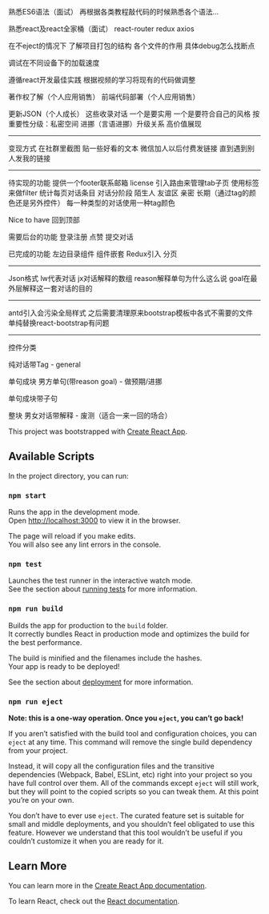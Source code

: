 熟悉ES6语法（面试）
再根据各类教程敲代码的时候熟悉各个语法...

熟悉react及react全家桶（面试）
react-router redux axios

在不eject的情况下
了解项目打包的结构
各个文件的作用
具体debug怎么找断点

调试在不同设备下的加载速度

遵循react开发最佳实践
根据视频的学习将现有的代码做调整

著作权了解（个人应用销售）
前端代码部署（个人应用销售）

更新JSON（个人成长）
这些收录对话
一个是要实用
一个是要符合自己的风格
按重要性分级：私密空间 进挪（言语进挪）升级关系 高价值展现  

-----------------
变现方式
在社群里截图 贴一些好看的文本
微信加人以后付费发链接
直到遇到别人发我的链接

-----------------
待实现的功能
提供一个footer联系邮箱 license
引入路由来管理tab子页
使用标签来做filter
统计每页对话条目
对话分阶段 陌生人 友谊区 亲密 长期（通过tag的颜色还是另外控件）
每一种类型的对话使用一种tag颜色

Nice to have
回到顶部

需要后台的功能
登录注册
点赞
提交对话

已完成的功能
左边目录组件
组件嵌套
Redux引入
分页

-----------------
Json格式
lw代表对话
jx对话解释的数组
reason解释单句为什么这么说
goal在最外层解释这一套对话的目的

-----------------

antd引入会污染全局样式
之后需要清理原来bootstrap模板中各式不需要的文件
单纯替换react-bootstrap有问题

-----------------
控件分类

纯对话带Tag - general

单句成块
男方单句(带reason goal) - 做预期/进挪

单句成块带子句

整块
男女对话带解释 - 废测（适合一来一回的场合）

This project was bootstrapped with [Create React App](https://github.com/facebook/create-react-app).

## Available Scripts

In the project directory, you can run:

### `npm start`

Runs the app in the development mode.<br>
Open [http://localhost:3000](http://localhost:3000) to view it in the browser.

The page will reload if you make edits.<br>
You will also see any lint errors in the console.

### `npm test`

Launches the test runner in the interactive watch mode.<br>
See the section about [running tests](https://facebook.github.io/create-react-app/docs/running-tests) for more information.

### `npm run build`

Builds the app for production to the `build` folder.<br>
It correctly bundles React in production mode and optimizes the build for the best performance.

The build is minified and the filenames include the hashes.<br>
Your app is ready to be deployed!

See the section about [deployment](https://facebook.github.io/create-react-app/docs/deployment) for more information.

### `npm run eject`

**Note: this is a one-way operation. Once you `eject`, you can’t go back!**

If you aren’t satisfied with the build tool and configuration choices, you can `eject` at any time. This command will remove the single build dependency from your project.

Instead, it will copy all the configuration files and the transitive dependencies (Webpack, Babel, ESLint, etc) right into your project so you have full control over them. All of the commands except `eject` will still work, but they will point to the copied scripts so you can tweak them. At this point you’re on your own.

You don’t have to ever use `eject`. The curated feature set is suitable for small and middle deployments, and you shouldn’t feel obligated to use this feature. However we understand that this tool wouldn’t be useful if you couldn’t customize it when you are ready for it.

## Learn More

You can learn more in the [Create React App documentation](https://facebook.github.io/create-react-app/docs/getting-started).

To learn React, check out the [React documentation](https://reactjs.org/).
